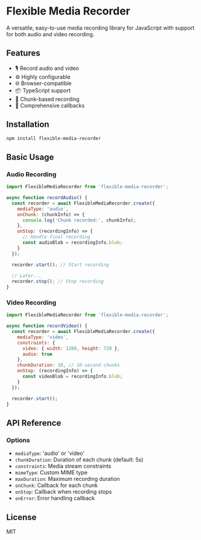 # Flexible Media Recorder

A versatile, easy-to-use media recording library for JavaScript with support for both audio and video recording.

## Features

- 🎙️ Record audio and video
- ⚙️ Highly configurable
- 🌐 Browser-compatible
- 📦 TypeScript support
- 🔬 Chunk-based recording
- 📝 Comprehensive callbacks

## Installation

```bash
npm install flexible-media-recorder
```

## Basic Usage

### Audio Recording
```javascript
import FlexibleMediaRecorder from 'flexible-media-recorder';

async function recordAudio() {
  const recorder = await FlexibleMediaRecorder.create({
    mediaType: 'audio',
    onChunk: (chunkInfo) => {
      console.log('Chunk recorded:', chunkInfo);
    },
    onStop: (recordingInfo) => {
      // Handle final recording
      const audioBlob = recordingInfo.blob;
    }
  });

  recorder.start(); // Start recording
  
  // Later...
  recorder.stop(); // Stop recording
}
```

### Video Recording
```javascript
import FlexibleMediaRecorder from 'flexible-media-recorder';

async function recordVideo() {
  const recorder = await FlexibleMediaRecorder.create({
    mediaType: 'video',
    constraints: {
      video: { width: 1280, height: 720 },
      audio: true
    },
    chunkDuration: 10, // 10-second chunks
    onStop: (recordingInfo) => {
      const videoBlob = recordingInfo.blob;
    }
  });

  recorder.start();
}
```

## API Reference

### Options
- `mediaType`: 'audio' or 'video'
- `chunkDuration`: Duration of each chunk (default: 5s)
- `constraints`: Media stream constraints
- `mimeType`: Custom MIME type
- `maxDuration`: Maximum recording duration
- `onChunk`: Callback for each chunk
- `onStop`: Callback when recording stops
- `onError`: Error handling callback

## License
MIT